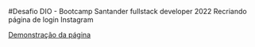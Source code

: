 #Desafio DIO - Bootcamp Santander fullstack developer 2022
Recriando página de login Instagram

[Demonstração da página](https://gisellebarbosa.github.io/instagram-dio/index.html)
